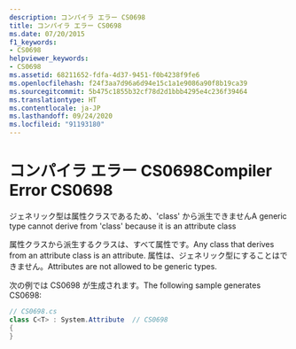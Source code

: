 ```yaml
---
description: コンパイラ エラー CS0698
title: コンパイラ エラー CS0698
ms.date: 07/20/2015
f1_keywords:
- CS0698
helpviewer_keywords:
- CS0698
ms.assetid: 68211652-fdfa-4d37-9451-f0b4238f9fe6
ms.openlocfilehash: f24f3aa7d96a6d94e15c1a1e9086a90f8b19ca39
ms.sourcegitcommit: 5b475c1855b32cf78d2d1bbb4295e4c236f39464
ms.translationtype: HT
ms.contentlocale: ja-JP
ms.lasthandoff: 09/24/2020
ms.locfileid: "91193180"
---
```

# <a name="compiler-error-cs0698"></a><span data-ttu-id="c1683-103">コンパイラ エラー CS0698</span><span class="sxs-lookup"><span data-stu-id="c1683-103">Compiler Error CS0698</span></span>

<span data-ttu-id="c1683-104">ジェネリック型は属性クラスであるため、'class' から派生できません</span><span class="sxs-lookup"><span data-stu-id="c1683-104">A generic type cannot derive from 'class' because it is an attribute class</span></span>  
  
 <span data-ttu-id="c1683-105">属性クラスから派生するクラスは、すべて属性です。</span><span class="sxs-lookup"><span data-stu-id="c1683-105">Any class that derives from an attribute class is an attribute.</span></span> <span data-ttu-id="c1683-106">属性は、ジェネリック型にすることはできません。</span><span class="sxs-lookup"><span data-stu-id="c1683-106">Attributes are not allowed to be generic types.</span></span>  
  
 <span data-ttu-id="c1683-107">次の例では CS0698 が生成されます。</span><span class="sxs-lookup"><span data-stu-id="c1683-107">The following sample generates CS0698:</span></span>  
  
```csharp  
// CS0698.cs  
class C<T> : System.Attribute  // CS0698  
{  
}  
```
